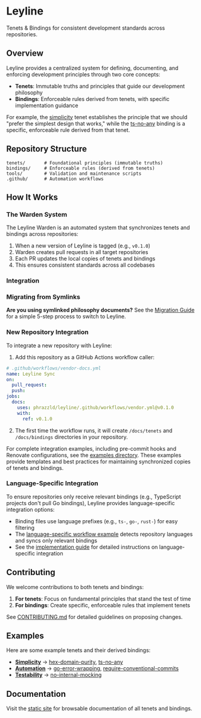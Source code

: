 # Leyline

Tenets & Bindings for consistent development standards across repositories.

## Overview

Leyline provides a centralized system for defining, documenting, and enforcing development principles through two core concepts:

- **Tenets**: Immutable truths and principles that guide our development philosophy
- **Bindings**: Enforceable rules derived from tenets, with specific implementation guidance

For example, the [simplicity](./tenets/simplicity.md) tenet establishes the principle that we should "prefer the simplest design that works," while the [ts-no-any](./bindings/ts-no-any.md) binding is a specific, enforceable rule derived from that tenet.

## Repository Structure

```
tenets/       # Foundational principles (immutable truths)
bindings/     # Enforceable rules (derived from tenets)
tools/        # Validation and maintenance scripts
.github/      # Automation workflows
```

## How It Works

### The Warden System

The Leyline Warden is an automated system that synchronizes tenets and bindings across repositories:

1. When a new version of Leyline is tagged (e.g., `v0.1.0`)
2. Warden creates pull requests in all target repositories
3. Each PR updates the local copies of tenets and bindings
4. This ensures consistent standards across all codebases

### Integration

### Migrating from Symlinks

**Are you using symlinked philosophy documents?** See the [Migration Guide](./docs/migration-guide.md) for a simple 5-step process to switch to Leyline.

### New Repository Integration

To integrate a new repository with Leyline:

1. Add this repository as a GitHub Actions workflow caller:

```yaml
# .github/workflows/vendor-docs.yml
name: Leyline Sync
on:
  pull_request:
  push:
jobs:
  docs:
    uses: phrazzld/leyline/.github/workflows/vendor.yml@v0.1.0
    with:
      ref: v0.1.0
```

2. The first time the workflow runs, it will create `/docs/tenets` and `/docs/bindings` directories in your repository.

For complete integration examples, including pre-commit hooks and Renovate configurations, see the [examples directory](./examples/). These examples provide templates and best practices for maintaining synchronized copies of tenets and bindings.

### Language-Specific Integration

To ensure repositories only receive relevant bindings (e.g., TypeScript projects don't pull Go bindings), Leyline provides language-specific integration options:

- Binding files use language prefixes (e.g., `ts-`, `go-`, `rust-`) for easy filtering
- The [language-specific workflow example](./examples/github-workflows/language-specific-sync.yml) detects repository languages and syncs only relevant bindings
- See the [implementation guide](./docs/implementation-guide.md) for detailed instructions on language-specific integration

## Contributing

We welcome contributions to both tenets and bindings:

1. **For tenets**: Focus on fundamental principles that stand the test of time
2. **For bindings**: Create specific, enforceable rules that implement tenets

See [CONTRIBUTING.md](./CONTRIBUTING.md) for detailed guidelines on proposing changes.

## Examples

Here are some example tenets and their derived bindings:

- **[Simplicity](./tenets/simplicity.md)** → [hex-domain-purity](./bindings/hex-domain-purity.md), [ts-no-any](./bindings/ts-no-any.md)
- **[Automation](./tenets/automation.md)** → [go-error-wrapping](./bindings/go-error-wrapping.md), [require-conventional-commits](./bindings/require-conventional-commits.md)
- **[Testability](./tenets/testability.md)** → [no-internal-mocking](./bindings/no-internal-mocking.md)

## Documentation

Visit the [static site](https://phrazzld.github.io/leyline/) for browsable documentation of all tenets and bindings.